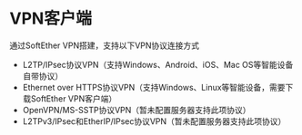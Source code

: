 # VPN客户端

通过SoftEther VPN搭建，支持以下VPN协议连接方式

* L2TP/IPsec协议VPN（支持Windows、Android、iOS、Mac OS等智能设备自带协议）
* Ethernet over HTTPS协议VPN（支持Windows、Linux等智能设备，需要下载SoftEther VPN客户端）
* OpenVPN/MS-SSTP协议VPN（暂未配置服务器支持此项协议）
* L2TPv3/IPsec和EtherIP/IPsec协议VPN（暂未配置服务器支持此项协议）



